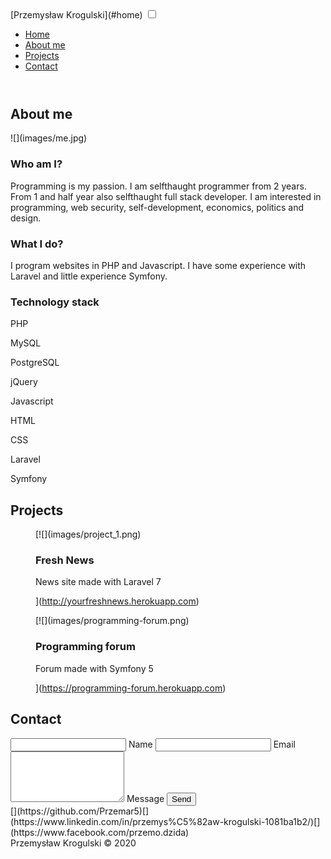 <nav class="navbar bg-primary text-light" aria-labelledby="navbar__brand">

<div class="navbar__wrapper">[Przemysław Krogulski](#home) <input type="checkbox" id="toggler" aria-expanded="false" aria-controls="menuList" aria-label="Toggle navigation"> <label for="toggler" class="navbar__toggler"><span class="line"></span></label> 

*   [Home](#home)
*   [About me](#about)
*   [Projects](#projects)
*   [Contact](#contact)

</div>

</nav>

<header id="home">

<canvas id="canvas"></canvas>

</header>

<main>

<section class="section" id="about">

<div class="wrapper">

## About me

<div class="about__content">

<div class="about__left">![](images/me.jpg)

<article class="about__article animation--fade-in">

### Who am I?

Programming is my passion. I am selfthaught programmer from 2 years. From 1 and half year also selfthaught full stack developer. I am interested in programming, web security, self-development, economics, politics and design.

</article>

</div>

<div class="about__right">

<article class="about__article animation--fade-in">

### What I do?

I program websites in PHP and Javascript. I have some experience with Laravel and little experience Symfony.

</article>

<article class="about__article animation--fade-in">

### Technology stack

<div class="about__skills">

<div class="about__skill animation--fade-in">

PHP

</div>

<div class="about__skill animation--fade-in">

MySQL

</div>

<div class="about__skill animation--fade-in">

PostgreSQL

</div>

<div class="about__skill animation--fade-in">

jQuery

</div>

<div class="about__skill animation--fade-in">

Javascript

</div>

<div class="about__skill animation--fade-in">

HTML

</div>

<div class="about__skill animation--fade-in">

CSS

</div>

<div class="about__skill animation--fade-in">

Laravel

</div>

<div class="about__skill animation--fade-in">

Symfony

</div>

</div>

</article>

</div>

</div>

</div>

</section>

<section class="section" id="projects">

<div class="wrapper">

## Projects

<div class="projects__container">

<figure class="project animation--fade-in">[![](images/project_1.png)

<figcaption class="project__caption">

### Fresh News

News site made with Laravel 7

</figcaption>

](http://yourfreshnews.herokuapp.com)</figure>

<figure class="project animation--fade-in">[![](images/programming-forum.png)

<figcaption class="project__caption">

### Programming forum

Forum made with Symfony 5

</figcaption>

](https://programming-forum.herokuapp.com)</figure>

</div>

</div>

</section>

<section class="section" id="contact">

<div class="wrapper">

## Contact

<form class="contact__form" method="post"><label class="contact__form-control contact__form-control--nam animation--fade-in"><input type="text" class="contact__input" name="name" placeholder=""> <span class="contact__input-placeholder">Name</span> </label> <label class="contact__form-control contact__form-control--email animation--fade-in"> <input type="email" class="contact__input" name="email" placeholder=""> <span class="contact__input-placeholder">Email</span> </label> <label class="contact__form-control contact__form-control--message animation--fade-in"> <textarea class="contact__textarea" name="message" rows="5" placeholder=""></textarea> <span class="contact__input-placeholder">Message</span> </label> <button class="btn btn-primary contact__form-submit animation--fade-in">Send <span class="fas fa-paper-plane"></span></button> </form>

</div>

</section>

</main>

<footer class="footer">

<div class="wrapper">

<div class="socials">[](https://github.com/Przemar5)[](https://www.linkedin.com/in/przemys%C5%82aw-krogulski-1081ba1b2/)[](https://www.facebook.com/przemo.dzida)</div>

<div class="footer__footprint">Przemysław Krogulski © <time datetime="2020">2020</time></div>

</div>

</footer>